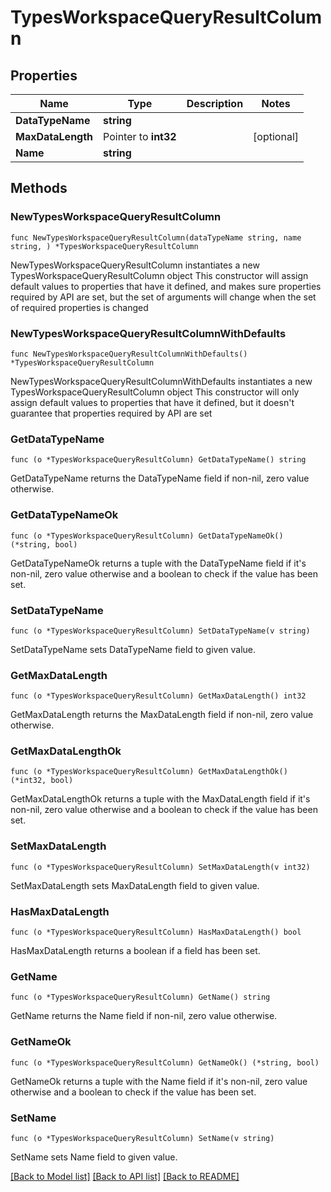 # TypesWorkspaceQueryResultColumn

## Properties

Name | Type | Description | Notes
------------ | ------------- | ------------- | -------------
**DataTypeName** | **string** |  | 
**MaxDataLength** | Pointer to **int32** |  | [optional] 
**Name** | **string** |  | 

## Methods

### NewTypesWorkspaceQueryResultColumn

`func NewTypesWorkspaceQueryResultColumn(dataTypeName string, name string, ) *TypesWorkspaceQueryResultColumn`

NewTypesWorkspaceQueryResultColumn instantiates a new TypesWorkspaceQueryResultColumn object
This constructor will assign default values to properties that have it defined,
and makes sure properties required by API are set, but the set of arguments
will change when the set of required properties is changed

### NewTypesWorkspaceQueryResultColumnWithDefaults

`func NewTypesWorkspaceQueryResultColumnWithDefaults() *TypesWorkspaceQueryResultColumn`

NewTypesWorkspaceQueryResultColumnWithDefaults instantiates a new TypesWorkspaceQueryResultColumn object
This constructor will only assign default values to properties that have it defined,
but it doesn't guarantee that properties required by API are set

### GetDataTypeName

`func (o *TypesWorkspaceQueryResultColumn) GetDataTypeName() string`

GetDataTypeName returns the DataTypeName field if non-nil, zero value otherwise.

### GetDataTypeNameOk

`func (o *TypesWorkspaceQueryResultColumn) GetDataTypeNameOk() (*string, bool)`

GetDataTypeNameOk returns a tuple with the DataTypeName field if it's non-nil, zero value otherwise
and a boolean to check if the value has been set.

### SetDataTypeName

`func (o *TypesWorkspaceQueryResultColumn) SetDataTypeName(v string)`

SetDataTypeName sets DataTypeName field to given value.


### GetMaxDataLength

`func (o *TypesWorkspaceQueryResultColumn) GetMaxDataLength() int32`

GetMaxDataLength returns the MaxDataLength field if non-nil, zero value otherwise.

### GetMaxDataLengthOk

`func (o *TypesWorkspaceQueryResultColumn) GetMaxDataLengthOk() (*int32, bool)`

GetMaxDataLengthOk returns a tuple with the MaxDataLength field if it's non-nil, zero value otherwise
and a boolean to check if the value has been set.

### SetMaxDataLength

`func (o *TypesWorkspaceQueryResultColumn) SetMaxDataLength(v int32)`

SetMaxDataLength sets MaxDataLength field to given value.

### HasMaxDataLength

`func (o *TypesWorkspaceQueryResultColumn) HasMaxDataLength() bool`

HasMaxDataLength returns a boolean if a field has been set.

### GetName

`func (o *TypesWorkspaceQueryResultColumn) GetName() string`

GetName returns the Name field if non-nil, zero value otherwise.

### GetNameOk

`func (o *TypesWorkspaceQueryResultColumn) GetNameOk() (*string, bool)`

GetNameOk returns a tuple with the Name field if it's non-nil, zero value otherwise
and a boolean to check if the value has been set.

### SetName

`func (o *TypesWorkspaceQueryResultColumn) SetName(v string)`

SetName sets Name field to given value.



[[Back to Model list]](../README.md#documentation-for-models) [[Back to API list]](../README.md#documentation-for-api-endpoints) [[Back to README]](../README.md)


